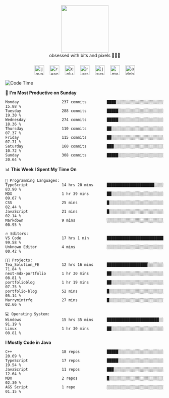 


  <div align="center">
    
   <img src = "https://i.postimg.cc/W1R4TF4j/d6kpuve-c97567cf-518b-4b86-a271-5c89d88d22f7.gif"  width=150px height=150px />
 </div>

<div align="center">
  obsessed with bits and pixels 🧑‍💻🎨
</div>

  ###
<div align="center">
 <img src="https://cdn.jsdelivr.net/gh/devicons/devicon/icons/javascript/javascript-original.svg" height="30" alt="javascript logo"  />
  <img width="10" />
  <img src="https://cdn.jsdelivr.net/gh/devicons/devicon/icons/react/react-original.svg" height="30" alt="react logo"  />
  <img width="10" />
   <!--<img src="https://cdn.jsdelivr.net/gh/devicons/devicon/icons/nodejs/nodejs-original.svg" height="30" alt="nodejs logo"  />
  <img width="10" />
 <img src="https://cdn.jsdelivr.net/gh/devicons/devicon/icons/flutter/flutter-original.svg" height="30" alt="flutter logo"  />
 <img width="10" />-->
  <img src="https://cdn.jsdelivr.net/gh/devicons/devicon/icons/cplusplus/cplusplus-original.svg" height="30" alt="cpluplus logo"  />
  <img width="10" />
    <img src="https://cdn.jsdelivr.net/gh/devicons/devicon/icons/rust/rust-original.svg" height="30" alt="rust logo"  />
  <img width="10" />
  <img src="https://cdn.jsdelivr.net/gh/devicons/devicon/icons/java/java-original.svg" height="30" alt="java logo"  />
  <img width="10" />
  <img src="https://skillicons.dev/icons?i=mysql" height="30" alt="mysql logo"  />
  <img width="10" />
  <img src="https://skillicons.dev/icons?i=pr" height="30" alt="adobepremierepro logo"  />
</div>

<!--START_SECTION:waka-->
![Code Time](http://img.shields.io/badge/Code%20Time-2%2C207%20hrs%2048%20mins-blue)

📅 **I'm Most Productive on Sunday** 

```text
Monday                   237 commits         ████░░░░░░░░░░░░░░░░░░░░░   15.88 % 
Tuesday                  288 commits         █████░░░░░░░░░░░░░░░░░░░░   19.30 % 
Wednesday                274 commits         █████░░░░░░░░░░░░░░░░░░░░   18.36 % 
Thursday                 110 commits         ██░░░░░░░░░░░░░░░░░░░░░░░   07.37 % 
Friday                   115 commits         ██░░░░░░░░░░░░░░░░░░░░░░░   07.71 % 
Saturday                 160 commits         ███░░░░░░░░░░░░░░░░░░░░░░   10.72 % 
Sunday                   308 commits         █████░░░░░░░░░░░░░░░░░░░░   20.64 % 
```


📊 **This Week I Spent My Time On** 

```text
💬 Programming Languages: 
TypeScript               14 hrs 20 mins      █████████████████████░░░░   83.90 % 
MDX                      1 hr 39 mins        ██░░░░░░░░░░░░░░░░░░░░░░░   09.67 % 
CSS                      25 mins             █░░░░░░░░░░░░░░░░░░░░░░░░   02.44 % 
JavaScript               21 mins             █░░░░░░░░░░░░░░░░░░░░░░░░   02.14 % 
Markdown                 9 mins              ░░░░░░░░░░░░░░░░░░░░░░░░░   00.95 % 

🔥 Editors: 
VS Code                  17 hrs 1 min        █████████████████████████   99.58 % 
Unknown Editor           4 mins              ░░░░░░░░░░░░░░░░░░░░░░░░░   00.42 % 

🐱‍💻 Projects: 
Tea_Solution_FE          12 hrs 16 mins      ██████████████████░░░░░░░   71.84 % 
next-mdx-portfolio       1 hr 30 mins        ██░░░░░░░░░░░░░░░░░░░░░░░   08.81 % 
portfolioblog            1 hr 19 mins        ██░░░░░░░░░░░░░░░░░░░░░░░   07.75 % 
portfolio-blog           52 mins             █░░░░░░░░░░░░░░░░░░░░░░░░   05.14 % 
Marrymintrfq             27 mins             █░░░░░░░░░░░░░░░░░░░░░░░░   02.66 % 

💻 Operating System: 
Windows                  15 hrs 35 mins      ███████████████████████░░   91.19 % 
Linux                    1 hr 30 mins        ██░░░░░░░░░░░░░░░░░░░░░░░   08.81 % 
```

**I Mostly Code in Java** 

```text
C++                      18 repos            █████░░░░░░░░░░░░░░░░░░░░   20.69 % 
TypeScript               17 repos            █████░░░░░░░░░░░░░░░░░░░░   19.54 % 
JavaScript               11 repos            ███░░░░░░░░░░░░░░░░░░░░░░   12.64 % 
MDX                      2 repos             █░░░░░░░░░░░░░░░░░░░░░░░░   02.30 % 
AGS Script               1 repo              ░░░░░░░░░░░░░░░░░░░░░░░░░   01.15 % 
```




<!--END_SECTION:waka-->

